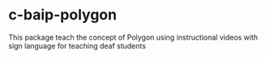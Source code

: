 # c-baip-polygon
This package teach the concept of Polygon using instructional videos with sign language for teaching deaf students

